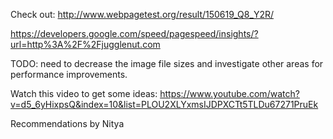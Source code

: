 Check out:
http://www.webpagetest.org/result/150619_Q8_Y2R/

https://developers.google.com/speed/pagespeed/insights/?url=http%3A%2F%2Fjugglenut.com

TODO: need to decrease the image file sizes and investigate other areas for performance improvements.

Watch this video to get some ideas:
https://www.youtube.com/watch?v=d5_6yHixpsQ&index=10&list=PLOU2XLYxmsIJDPXCTt5TLDu67271PruEk


Recommendations by Nitya
